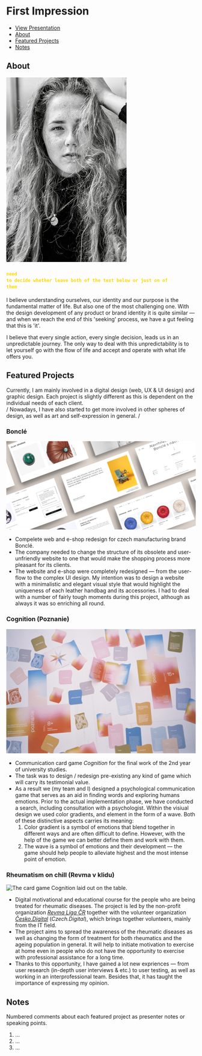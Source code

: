 # First Impression

<!-- This is a comment, only visible to the author: Add a link to your presentation. -->
<!-- Presentations do not need to be a PDF, you may link elsewhere, such as Figma, YouTube, etc. -->
<!-- Consider adding navigation to each section (About, Featured Projects, Notes, etc.) -->

- [View Presentation](img/surname-draft-first-impression-2023.pdf)
- [About](#about)
- [Featured Projects](#featured-projects)
- [Notes](#notes)

## About

<!-- Consider including a headshot. We’re not designing, so keep the image width/height around 320px x 320px (square). Replace "surname" with your surname in the file name. -->

![Black and White headshot image of me, Sara](img/Black&White-headshot-image-of-me.jpeg)

#### <code style="color : gold">need to decide whether leave both of the text below or just on of them</code>
I believe understanding ourselves, our identity and our purpose is the fundamental matter of life. But also one of the most challenging one.
With the design development of any product or brand identity it is quite similar — and when we reach the end of this 'seeking' process, we have a gut feeling that this is 'it'. 

I believe that every single action, every single decision, leads us in an unpredictable journey. The only way to deal with this unpredictability is to let yourself go with the flow of life and accept and operate with what life offers you. 


## Featured Projects

Currently, I am mainly involved in a digital design (web, UX & UI design) and graphic design. Each project is slightly different as this is dependent on the individual needs of each client.  
/ Nowadays, I have also started to get more involved in other spheres of design, as well as art and self-expression in general. /

### Bonclé

![Showcase of webpages design for Boncle company.](img/Showcase-of-webpages-design-for-Boncle-company.png)

- Compelete web and e-shop redesign for czech manufacturing brand Bonclé. 
- The company needed to change the structure of its obsolete and user-unfriendly website to one that would make the shopping process more pleasant for its clients. 
- The website and e-shop were completely redesigned — from the user-flow to the complex UI design. My intention was to design a website with a minimalistic and elegant visual style that would highlight the uniqueness of each leather handbag and its accessories. I had to deal with a number of fairly tough moments during this project, although as always it was so enriching all round.

### Cognition (Poznanie)

![The card game Cognition laid out on the table.](img/The-card-game-Cognition-laid-out-on-the-table.jpg)

- Communication card game _Cognition_ for the final work of the 2nd year of university studies.
- The task was to design / redesign pre-existing any kind of game which will carry its testimonial value.
- As a result we (my team and I) designed a psychological communication game that serves as an aid in finding words and exploring humans emotions. Prior to the actual implementation phase, we have conducted a search, including consultation with a psychologist. Within the visiual design we used color gradients, and element in the form of a wave. Both of these distinctive aspects carries its meaning:
    1. Color gradient is a symbol of emotions that blend together in different ways and are often difficult to define. However, with the help of the game we can better define them and work with them.
    2. The wave is a symbol of emotions and their development — the game should help people to alleviate highest and the most intense point of emotion.

### Rheumatism on chill (Revma v klidu)

![The card game Cognition laid out on the table.](img/)

- Digital motivational and educational course for the people who are being treated for rheumatic diseases. The project is led by the non-profit organization [_Revma Liga ČR_](https://www.revmaliga.cz/) together with the volunteer organization [_Česko.Digital_](https://cesko.digital/?gclid=Cj0KCQiAmNeqBhD4ARIsADsYfTez5yT8aah8tkRU4_I1avEtFvOxrTf6ypQ401lAcjK25XlKTM48HhEaAqdtEALw_wcB) (_Czech.Digital_), which brings together volunteers, mainly from the IT field.
- The project aims to spread the awareness of the rheumatic diseases as well as changing the form of treatment for both rheumatics and the ageing population in general. It will help to initiate motivation to exercise at home even in people who do not have the opportunity to exercise with professional assistance for a long time.
- Thanks to this opportunity, I have gained a lot new expriences — from user research (in-depth user interviews & etc.) to user testing, as well as working in an interprofessional team. Besides that, it has taught the importance of expressing my opinion. 

## Notes

Numbered comments about each featured project as presenter notes or speaking points.

1. …
2. …
3. …
<!-- And so on. -->
